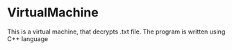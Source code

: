 # VirtualMachine
This is a virtual machine, that decrypts .txt file. The program is written using C++ language
